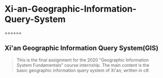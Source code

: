 # Xi-an-Geographic-Information-Query-System
======
## Xi'an Geographic Information Query System(GIS)
>This is the final assignment for the 2020 "Geographic Information System Fundamentals" course internship. The main content is the basic geographic information query system of Xi'an, written in c#.
